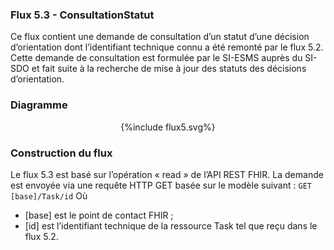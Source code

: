 
### Flux 5.3 - ConsultationStatut

Ce flux contient une demande de consultation d’un statut d’une décision d’orientation dont l’identifiant technique connu a été remonté par le flux 5.2. Cette demande de consultation est formulée par le SI-ESMS auprès du SI-SDO et fait suite à la recherche de mise à jour des statuts des décisions d’orientation.

### Diagramme 

<div style="text-align:center;"> {%include flux5.svg%} </div>


### Construction du flux

Le flux 5.3 est basé sur l’opération « read » de l’API REST FHIR. La demande est envoyée via une requête HTTP GET basée sur le modèle suivant :
`GET [base]/Task/id`
Où 
-	[base] est le point de contact FHIR ;
-	[id] est l’identifiant technique de la ressource Task tel que reçu dans le flux 5.2.
